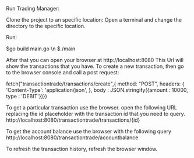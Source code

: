 Run Trading Manager:

Clone the project to an specific location: 
Open a terminal and change the directory to the specific location.

Run:

$go build main.go \n
$./main

After that you can open your browser at http://localhost:8080
This Url will show the transactions that you have.
To create a new transaction, then go to the browser console and call a post request:

fetch("transactiontrade/transactions/create",{
  method: "POST",
  headers: {
    'Content-Type': 'application/json',
  },
  body : JSON.stringify({amount : 10000, type : 'DEBIT'})})
  
To get a particular transaction use the browser. open the following URL replacing the id placeholder with the transaction id that you need to query.
http://localhost:8080/transactiontrade/transactions/{id}

To get the account balance use the browser with the following query
http://localhost:8080/transactiontrade/accountbalance

To refresh the transaction history, refresh the browser window.
